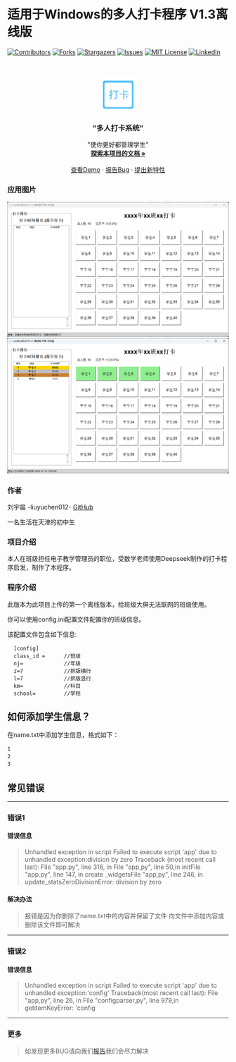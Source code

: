 

# 适用于Windows的多人打卡程序 V1.3离线版


<!-- PROJECT SHIELDS -->

[![Contributors][contributors-shield]][contributors-url]
[![Forks][forks-shield]][forks-url]
[![Stargazers][stars-shield]][stars-url]
[![Issues][issues-shield]][issues-url]
[![MIT License][license-shield]][license-url]
[![LinkedIn][linkedin-shield]][linkedin-url]

<!-- PROJECT LOGO -->
<br />

<p align="center">
  <a href="https://github.com/liuyuchen012/daikai">
    <img src="icon.png" alt="Logo" width="80" height="80">
  </a>

  <h3 align="center">"多人打卡系统"</h3>
  <p align="center">
    "使你更好都管理学生"
    <br />
    <a href="https://github.com/liuyuchen012/daikai"><strong>探索本项目的文档 »</strong></a>
    <br />
    <br />
    <a href="https://github.com/liuyuchen012/daikai/">查看Demo</a>
    ·
    <a href="https://github.com/liuyuchen012/daikai/issues">报告Bug</a>
    ·
    <a href="https://github.com/liuyuchen012/daikai/issues">提出新特性</a>
  </p>

</p>

### 应用图片
![ima](01.png)
![ima](02.png)

### 作者

刘宇晨 -liuyuchen012- [GitHub](https://github.com/liuyuchen012)

一名生活在天津的初中生

### 项目介绍
本人在班级担任电子教学管理员的职位，受数学老师使用Deepseek制作的打卡程序启发，制作了本程序。

### 程序介绍
此版本为此项目上传的第一个离线版本，给班级大屏无法联网的班级使用。

你可以使用config.ini配置文件配置你的班级信息。

该配置文件包含如下信息:
```
  [config]
  class_id =      //班级
  nj=             //年级
  z=7             //排版横行
  l=7             //排版竖行
  km=             //科目
  school=         //学校
```

## 如何添加学生信息？
在name.txt中添加学生信息，格式如下：
```txt
1
2
3
```

## 常见错误
-----
### 错误1
#### 错误信息
>Unhandled exception in script
>Failed to execute script 'app' due to unhandled exception:division by zero
>Traceback (most recent call last):
>File "app.py", line 316, in <module>File "app,py",
>line 50,in initFile "app.py",
>line 147, in create _widgetsFile "app,py",
>line 246, in update_statsZeroDivisionError: division by zero
#### 解决办法
>报错是因为你删除了name.txt中的内容并保留了文件
>向文件中添加内容或删除该文件即可解决
-----
### 错误2
#### 错误信息
>Unhandled exception in script
>Failed to execute script 'app' due to unhandled exception:'config'
>Traceback(most recent call last):
>File "app,py", line 26, in <module>File "configparser,py",
>line 979,in getitemKeyError: 'config
-----
### 更多
>如发现更多BUG请向我们[报告](https://github.com/liuyuchen012/daikai/issues)我们会尽力解决

<!-- links -->
[your-project-path]:liuyuchen012/daikai
[contributors-shield]: https://img.shields.io/github/contributors/shaojintian/Best_README_template.svg?style=flat-square
[contributors-url]: https://github.com/shaojintian/Best_README_template/graphs/contributors
[forks-shield]: https://img.shields.io/github/forks/shaojintian/Best_README_template.svg?style=flat-square
[forks-url]: https://github.com/shaojintian/Best_README_template/network/members
[stars-shield]: https://img.shields.io/github/stars/shaojintian/Best_README_template.svg?style=flat-square
[stars-url]: https://github.com/shaojintian/Best_README_template/stargazers
[issues-shield]: https://img.shields.io/github/issues/shaojintian/Best_README_template.svg?style=flat-square
[issues-url]: https://img.shields.io/github/issues/shaojintian/Best_README_template.svg
[license-shield]: https://img.shields.io/github/license/shaojintian/Best_README_template.svg?style=flat-square
[license-url]: https://github.com/shaojintian/Best_README_template/blob/master/LICENSE.txt
[linkedin-shield]: https://img.shields.io/badge/-LinkedIn-black.svg?style=flat-square&logo=linkedin&colorB=555
[linkedin-url]: https://linkedin.com/in/shaojintian

